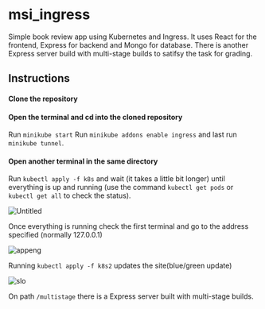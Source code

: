 # msi_ingress

Simple book review app using Kubernetes and Ingress. It uses React for the frontend, Express for backend and Mongo for database. There is another Express server build with multi-stage builds to satifsy the task for grading.

## Instructions
#### Clone the repository
#### Open the terminal and cd into the cloned repository 
Run ```minikube start```
Run ```minikube addons enable ingress```
and last run ```minikube tunnel```.

#### Open another terminal in the same directory
Run ```kubectl apply -f k8s``` and wait (it takes a little bit longer) until everything is up and running (use the command ```kubectl get pods``` or ```kubectl get all``` to check the status).

![Untitled](https://user-images.githubusercontent.com/79167500/150871494-05f64025-a419-458d-8dd3-b21e5ffe595d.png)

Once everything is running check the first terminal and go to the address specified (normally 127.0.0.1)

![appeng](https://user-images.githubusercontent.com/79167500/150871984-07c17dfa-0180-47e8-893d-4adf3dc0a39b.png)

Running ```kubectl apply -f k8s2``` updates the site(blue/green update)

![slo](https://user-images.githubusercontent.com/79167500/150872144-e68e03c7-2002-4ece-a286-03c4443f0ab5.png)

On path ```/multistage``` there is a Express server built with multi-stage builds. 
